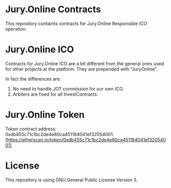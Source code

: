 # Jury.Online Contracts
This repository containts contracts for Jury.Online Responsible ICO operation.



# Jury.Online ICO
Contracts for Jury.Online ICO are a bit different from the general ones used for other projects at the platform. They are prepended with "JuryOnline".

In fact the differences are:
1. No need to handle JOT commission for our own ICO.
2. Arbiters are fixed for all InvestContracts.

# Jury.Online Token

Token contract address: 0xdb455c71c1bc2de4e80ca451184041ef32054001.
[https://etherscan.io/token/0xdb455c71c1bc2de4e80ca451184041ef32054001]

# License 

This repository is using GNU General Public License Version 3.
